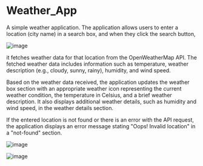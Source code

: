 # Weather_App
A simple weather application. The application allows users to enter a location (city name) in a search box, and when they click the search button, 



![image](https://github.com/Hadhemi33/Weather_App/assets/109398819/2392268f-d1f5-4d32-986e-23ff493ed3b7)



it fetches weather data for that location from the OpenWeatherMap API. The fetched weather data includes information such as temperature, weather description (e.g., cloudy, sunny, rainy), humidity, and wind speed.

Based on the weather data received, the application updates the weather box section with an appropriate weather icon representing the current weather condition, the temperature in Celsius, and a brief weather description. It also displays additional weather details, such as humidity and wind speed, in the weather details section.

If the entered location is not found or there is an error with the API request, the application displays an error message stating "Oops! Invalid location" in a "not-found" section.





![image](https://github.com/Hadhemi33/Weather_App/assets/109398819/96c55c14-261a-44e2-8d5f-7f00c7937dce)


![image](https://github.com/Hadhemi33/Weather_App/assets/109398819/8b596b27-61ea-466e-875a-ff600cd70aa5)
